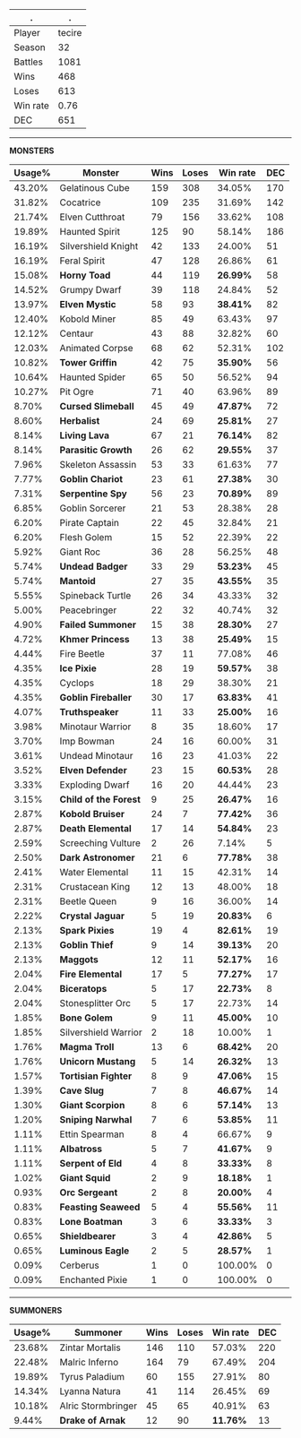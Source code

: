.|.
|-|-
Player|tecire
Season|32
Battles|1081
Wins|468
Loses|613
Win rate|0.76
DEC|651

---
**MONSTERS**

Usage%|Monster|Wins|Loses|Win rate|DEC|
-|-|-|-|-|-|
43.20%|Gelatinous Cube|159|308|34.05%|170|
31.82%|Cocatrice|109|235|31.69%|142|
21.74%|Elven Cutthroat|79|156|33.62%|108|
19.89%|Haunted Spirit|125|90|58.14%|186|
16.19%|Silvershield Knight|42|133|24.00%|51|
16.19%|Feral Spirit|47|128|26.86%|61|
15.08%|**Horny Toad**|44|119|**26.99%**|58|
14.52%|Grumpy Dwarf|39|118|24.84%|52|
13.97%|**Elven Mystic**|58|93|**38.41%**|82|
12.40%|Kobold Miner|85|49|63.43%|97|
12.12%|Centaur|43|88|32.82%|60|
12.03%|Animated Corpse|68|62|52.31%|102|
10.82%|**Tower Griffin**|42|75|**35.90%**|56|
10.64%|Haunted Spider|65|50|56.52%|94|
10.27%|Pit Ogre|71|40|63.96%|89|
8.70%|**Cursed Slimeball**|45|49|**47.87%**|72|
8.60%|**Herbalist**|24|69|**25.81%**|27|
8.14%|**Living Lava**|67|21|**76.14%**|82|
8.14%|**Parasitic Growth**|26|62|**29.55%**|37|
7.96%|Skeleton Assassin|53|33|61.63%|77|
7.77%|**Goblin Chariot**|23|61|**27.38%**|30|
7.31%|**Serpentine Spy**|56|23|**70.89%**|89|
6.85%|Goblin Sorcerer|21|53|28.38%|28|
6.20%|Pirate Captain|22|45|32.84%|21|
6.20%|Flesh Golem|15|52|22.39%|22|
5.92%|Giant Roc|36|28|56.25%|48|
5.74%|**Undead Badger**|33|29|**53.23%**|45|
5.74%|**Mantoid**|27|35|**43.55%**|35|
5.55%|Spineback Turtle|26|34|43.33%|32|
5.00%|Peacebringer|22|32|40.74%|32|
4.90%|**Failed Summoner**|15|38|**28.30%**|27|
4.72%|**Khmer Princess**|13|38|**25.49%**|15|
4.44%|Fire Beetle|37|11|77.08%|46|
4.35%|**Ice Pixie**|28|19|**59.57%**|38|
4.35%|Cyclops|18|29|38.30%|21|
4.35%|**Goblin Fireballer**|30|17|**63.83%**|41|
4.07%|**Truthspeaker**|11|33|**25.00%**|16|
3.98%|Minotaur Warrior|8|35|18.60%|17|
3.70%|Imp Bowman|24|16|60.00%|31|
3.61%|Undead Minotaur|16|23|41.03%|22|
3.52%|**Elven Defender**|23|15|**60.53%**|28|
3.33%|Exploding Dwarf|16|20|44.44%|23|
3.15%|**Child of the Forest**|9|25|**26.47%**|16|
2.87%|**Kobold Bruiser**|24|7|**77.42%**|36|
2.87%|**Death Elemental**|17|14|**54.84%**|23|
2.59%|Screeching Vulture|2|26|7.14%|5|
2.50%|**Dark Astronomer**|21|6|**77.78%**|38|
2.41%|Water Elemental|11|15|42.31%|14|
2.31%|Crustacean King|12|13|48.00%|18|
2.31%|Beetle Queen|9|16|36.00%|14|
2.22%|**Crystal Jaguar**|5|19|**20.83%**|6|
2.13%|**Spark Pixies**|19|4|**82.61%**|19|
2.13%|**Goblin Thief**|9|14|**39.13%**|20|
2.13%|**Maggots**|12|11|**52.17%**|16|
2.04%|**Fire Elemental**|17|5|**77.27%**|17|
2.04%|**Biceratops**|5|17|**22.73%**|8|
2.04%|Stonesplitter Orc|5|17|22.73%|14|
1.85%|**Bone Golem**|9|11|**45.00%**|10|
1.85%|Silvershield Warrior|2|18|10.00%|1|
1.76%|**Magma Troll**|13|6|**68.42%**|20|
1.76%|**Unicorn Mustang**|5|14|**26.32%**|13|
1.57%|**Tortisian Fighter**|8|9|**47.06%**|15|
1.39%|**Cave Slug**|7|8|**46.67%**|14|
1.30%|**Giant Scorpion**|8|6|**57.14%**|13|
1.20%|**Sniping Narwhal**|7|6|**53.85%**|11|
1.11%|Ettin Spearman|8|4|66.67%|9|
1.11%|**Albatross**|5|7|**41.67%**|9|
1.11%|**Serpent of Eld**|4|8|**33.33%**|8|
1.02%|**Giant Squid**|2|9|**18.18%**|1|
0.93%|**Orc Sergeant**|2|8|**20.00%**|4|
0.83%|**Feasting Seaweed**|5|4|**55.56%**|11|
0.83%|**Lone Boatman**|3|6|**33.33%**|3|
0.65%|**Shieldbearer**|3|4|**42.86%**|5|
0.65%|**Luminous Eagle**|2|5|**28.57%**|1|
0.09%|Cerberus|1|0|100.00%|0|
0.09%|Enchanted Pixie|1|0|100.00%|0|

---
**SUMMONERS**

Usage%|Summoner|Wins|Loses|Win rate|DEC|
-|-|-|-|-|-|
23.68%|Zintar Mortalis|146|110|57.03%|220|
22.48%|Malric Inferno|164|79|67.49%|204|
19.89%|Tyrus Paladium|60|155|27.91%|80|
14.34%|Lyanna Natura|41|114|26.45%|69|
10.18%|Alric Stormbringer|45|65|40.91%|63|
9.44%|**Drake of Arnak**|12|90|**11.76%**|13|

